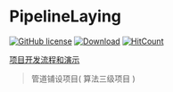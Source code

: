 # PipelineLaying

[![GitHub license](https://img.shields.io/github/license/fyf2016/PipelineLaying.svg)](https://github.com/fyf2016/PipelineLaying/blob/master/LICENSE) [![Download](https://img.shields.io/badge/downloads-master-orange.svg)](https://codeload.github.com/fyf2016/PipelineLaying/zip/master) [![HitCount](http://hits.dwyl.io/fyf2016/PipelineLaying.svg)](http://hits.dwyl.io/fyf2016/PipelineLaying)

[项目开发流程和演示](https://fyf2016.github.io/2018/07/22/%E7%AE%97%E6%B3%95%E4%B8%89%E7%BA%A7%E9%A1%B9%E7%9B%AE/)

>管道铺设项目( 算法三级项目 )




